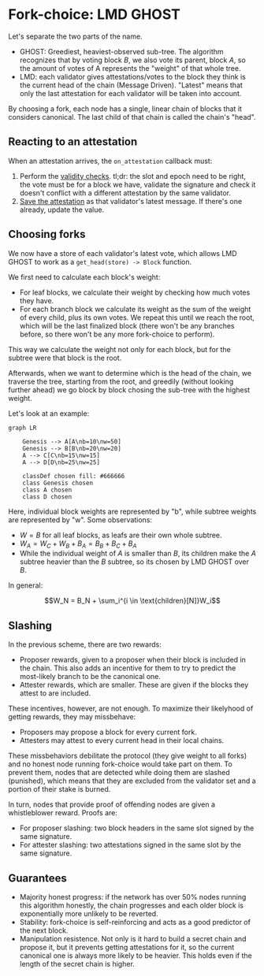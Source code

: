 # Fork-choice: LMD GHOST

Let's separate the two parts of the name.

- GHOST: Greediest, heaviest-observed sub-tree. The algorithm recognizes that by voting block $B$, we also vote its parent, block $A$, so the amount of votes of A represents the "weight" of that whole tree.
- LMD: each validator gives attestations/votes to the block they think is the current head of the chain (Message Driven). "Latest" means that only the last attestation for each validator will be taken into account.

By choosing a fork, each node has a single, linear chain of blocks that it considers canonical. The last child of that chain is called the chain's "head".

## Reacting to an attestation

When an attestation arrives, the `on_attestation` callback must:

1. Perform the [validity checks](https://eth2book.info/capella/part3/forkchoice/phase0/#validate_on_attestation). tl;dr: the slot and epoch need to be right, the vote must be for a block we have, validate the signature and check it doesn't conflict with a different attestation by the same validator.
2. [Save the attestation](https://eth2book.info/capella/part3/forkchoice/phase0/#update_latest_messages) as that validator's latest message. If there's one already, update the value.

## Choosing forks

We now have a store of each validator's latest vote, which allows LMD GHOST to work as a `get_head(store) -> Block` function.

We first need to calculate each block's weight:

- For leaf blocks, we calculate their weight by checking how much votes they have.
- For each branch block we calculate its weight as the sum of the weight of every child, plus its own votes. We repeat this until we reach the root, which will be the last finalized block (there won't be any branches before, so there won't be any more fork-choice to perform).

This way we calculate the weight not only for each block, but for the subtree were that block is the root.

Afterwards, when we want to determine which is the head of the chain, we traverse the tree, starting from the root, and greedily (without looking further ahead) we go block by block chosing the sub-tree with the highest weight.

Let's look at an example:

```mermaid
graph LR

    Genesis --> A[A\nb=10\nw=50]
    Genesis --> B[B\nb=20\nw=20]
    A --> C[C\nb=15\nw=15]
    A --> D[D\nb=25\nw=25]

    classDef chosen fill: #666666
    class Genesis chosen
    class A chosen
    class D chosen
```

Here, individual block weights are represented by "b", while subtree weights are represented by "w". Some observations:

- $W = B$ for all leaf blocks, as leafs are their own whole subtree.
- $W_A=W_C+W_B +B_A= B_B + B_C + B_A$
- While the individual weight of $A$ is smaller than $B$, its children make the $A$ subtree heavier than the $B$ subtree, so its chosen by LMD GHOST over $B$.

In general:

$$W_N = B_N + \sum_i^{i \in \text{children}[N]}W_i$$

## Slashing

In the previous scheme, there are two rewards:

- Proposer rewards, given to a proposer when their block is included in the chain. This also adds an incentive for them to try to predict the most-likely branch to be the canonical one.
- Attester rewards, which are smaller. These are given if the blocks they attest to are included.

These incentives, however, are not enough. To maximize their likelyhood of getting rewards, they may missbehave:

- Proposers may propose a block for every current fork.
- Attesters may attest to every current head in their local chains.

These missbehaviors debilitate the protocol (they give weight to all forks) and no honest node running fork-choice would take part on them. To prevent them, nodes that are detected while doing them are slashed (punished), which means that they are excluded from the validator set and a portion of their stake is burned.

In turn, nodes that provide proof of offending nodes are given a whistleblower reward. Proofs are:

- For proposer slashing: two block headers in the same slot signed by the same signature.
- For attester slashing: two attestations signed in the same slot by the same signature.

## Guarantees

- Majority honest progress: if the network has over 50% nodes running this algorithm honestly, the chain progresses and each older block is exponentially more unlikely to be reverted.
- Stability: fork-choice is self-reinforcing and acts as a good predictor of the next block.
- Manipulation resistence. Not only is it hard to build a secret chain and propose it, but it prevents getting attestations for it, so the current canonical one is always more likely to be heavier. This holds even if the length of the secret chain is higher.
